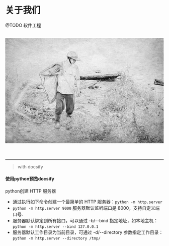 # 关于我们
@TODO 软件工程
<br />
<br />
<div align="center">
<img  src='/img/xf.jpeg' width="600" alt="logo" />
</div>
<br />
<br />








---



> with docsify

#### 使用python预览docsify
python创建 HTTP 服务器
- 通过执行如下命令创建一个最简单的 HTTP 服务器：`python -m http.server  ` 
- `python -m http.server 9000`  服务器默认监听端口是 8000，支持自定义端口号.
- 服务器默认绑定到所有接口，可以通过 -b/--bind 指定地址，如本地主机：`python -m http.server --bind 127.0.0.1`
- 服务器默认工作目录为当前目录，可通过 -d/--directory 参数指定工作目录：`python -m http.server --directory /tmp/`